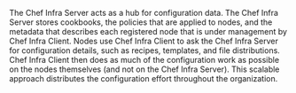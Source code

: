 The Chef Infra Server acts as a hub for configuration data. The Chef
Infra Server stores cookbooks, the policies that are applied to nodes,
and the metadata that describes each registered node that is under management
by Chef Infra Client. Nodes use Chef Infra Client to ask the Chef Infra
Server for configuration details, such as recipes, templates, and file
distributions. Chef Infra Client then does as much of the configuration
work as possible on the nodes themselves (and not on the Chef Infra
Server). This scalable approach distributes the configuration effort
throughout the organization.
